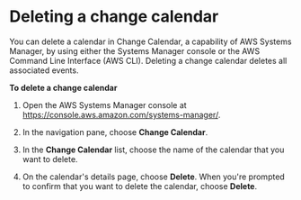 # Deleting a change calendar<a name="change-calendar-delete"></a>

You can delete a calendar in Change Calendar, a capability of AWS Systems Manager, by using either the Systems Manager console or the AWS Command Line Interface \(AWS CLI\)\. Deleting a change calendar deletes all associated events\.

**To delete a change calendar**

1. Open the AWS Systems Manager console at [https://console\.aws\.amazon\.com/systems\-manager/](https://console.aws.amazon.com/systems-manager/)\.

1. In the navigation pane, choose **Change Calendar**\.

1. In the **Change Calendar** list, choose the name of the calendar that you want to delete\.

1. On the calendar's details page, choose **Delete**\. When you're prompted to confirm that you want to delete the calendar, choose **Delete**\.